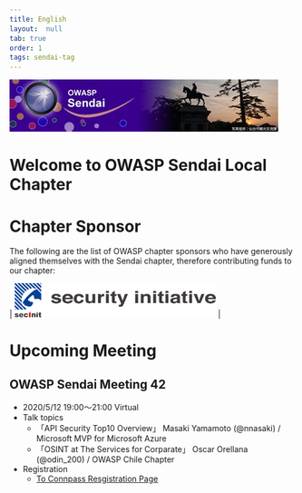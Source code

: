 ```yaml
---
title: English
layout:  null
tab: true
order: 1
tags: sendai-tag
---
```


![OWASP Sendai Logo](assets/images/logo_owasp_sendai.jpg)

# Welcome to OWASP Sendai Local Chapter

# Chapter Sponsor
The following are the list of OWASP chapter sponsors who have generously aligned themselves with the Sendai chapter, therefore
contributing funds to our chapter:

| [<img src="assets/images/securityinitiative.png" height="60px">](https://security-initiative.co.jp) |

# Upcoming Meeting
## OWASP Sendai Meeting 42
   * 2020/5/12 19:00～21:00 Virtual
   * Talk topics
      * 「API Security Top10 Overview」 Masaki Yamamoto (@nnasaki) / Microsoft MVP for Microsoft Azure
      * 「OSINT at The Services for Corparate」 Oscar Orellana (@odin_200)  / OWASP Chile Chapter
   * Registration
      * [To Connpass Resgistration Page](https://owaspsendai.connpass.com/event/175125/)
  

<!--

### \[2018 OWASP Sendai Meeting 29\]

  - Outsmarting Smartphone Apps 2 - Takahiro Yoshimura a.k.a. alterakey
    (CTO Monolith Works Inc.)
  - Research? Life in Malaga - Associate Professor HIroshi Usunoda, PhD
    (Tohoku Institute Of Technology)

### Venue Sponsor

This meeting will be presented by Rapic Inc.

### WHEN

21 November 2018

### WHERE

[@Socilabo](http://socilabo.com/)

### REGISTRATION

[Connpass](https://owaspsendai.connpass.com/event/109870/)


-->